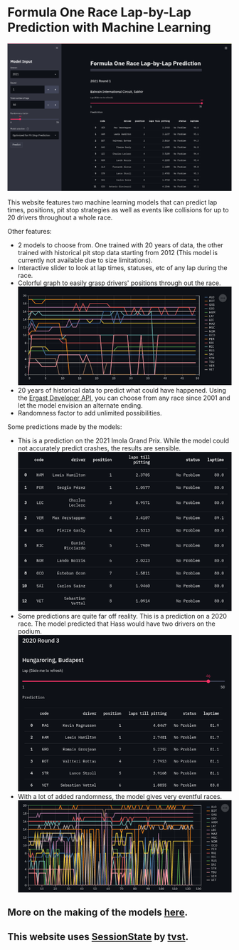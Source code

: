 # Formula One Race Lap-by-Lap Prediction with Machine Learning

![webpage](./images/2021_sakhir.png)

This website features two machine learning models that can predict lap times, positions, pit stop strategies as well as events like collisions for up to 20 drivers throughout a whole race.

Other features:
- 2 models to choose from. One trained with 20 years of data, the other trained with historical pit stop data starting from 2012 (This model is currently not available due to size limitations).
- Interactive slider to look at lap times, statuses, etc of any lap during the race.
- Colorful graph to easily grasp drivers' positions through out the race.  
![graph](./images/graph.png)
- 20 years of historical data to predict what could have happened. Using the [Ergast Developer API](http://ergast.com/mrd/), you can choose from any race since 2001 and let the model envision an alternate ending.
- Randomness factor to add unlimited possibilities.


Some predictions made by the models:
- This is a prediction on the 2021 Imola Grand Prix. While the model could not accurately predict crashes, the results are sensible.  
![2021 Imola](./images/sensible_2021_imola.png)
- Some predictions are quite far off reality. This is a prediction on a 2020 race. The model predicted that Hass would have two drivers on the podium.  
![2020 Hungaroring](./images/unsuccessful.png)
- With a lot of added randomness, the model gives very eventful races.  
![chaotic](./images/graph-reallychaotic.png)

## More on the making of the models [here](./notebooks/README.md).

## This website uses [SessionState](https://gist.github.com/tvst/036da038ab3e999a64497f42de966a92) by [tvst](https://gist.github.com/tvst).

